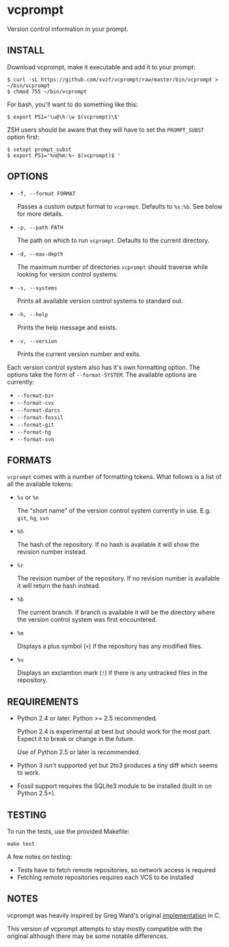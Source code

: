 vcprompt
========

Version control information in your prompt.



INSTALL
-------

Download vcprompt, make it executable and add it to your prompt:

    $ curl -sL https://github.com/xvzf/vcprompt/raw/master/bin/vcprompt > ~/bin/vcprompt
    $ chmod 755 ~/bin/vcprompt

For bash, you'll want to do something like this:

    $ export PS1='\u@\h:\w $(vcprompt)\$'

ZSH users should be aware that they will have to set the
`PROMPT_SUBST` option first:

    $ setopt prompt_subst
    $ export PS1='%n@%m:%~ $(vcprompt)$ '



OPTIONS
-------

* `-f, --format FORMAT`

  Passes a custom output format to `vcprompt`. Defaults to `%s:%b`.
  See below for more details.

* `-p, --path PATH`

  The path on which to run `vcprompt`. Defaults to the current
  directory.

* `-d, --max-depth`

  The maximum number of directories `vcprompt` should traverse while
  looking for version control systems.

* `-s, --systems`

  Prints all available version control systems to standard out.

* `-h, --help`

  Prints the help message and exists.

* `-v, --version`

  Prints the current version number and exits.


Each version control system also has it's own formatting option.
The options take the form of `--format-SYSTEM`.
The available options are currently:

* `--format-bzr`
* `--format-cvs`
* `--format-darcs`
* `--format-fossil`
* `--format-git`
* `--format-hg`
* `--format-svn`



FORMATS
-------

`vcprompt` comes with a number of formatting tokens. What follows is a list
of all the available tokens:

* `%s` or `%n`

  The "short name" of the version control system currently in
  use. E.g. `git`, `hg`, `svn`

* `%h`

  The hash of the repository. If no hash is available it will show the
  revision number instead.

* `%r`

  The revision number of the repository. If no revision number is
  available it will return the hash instead.

* `%b`

  The current branch. If branch is available it will be the directory
  where the version control system was first encountered.

* `%m`

  Displays a plus symbol (`+`) if the repository has any modified
  files.

* `%u`

  Displays an exclamtion mark (`!`) if there is any untracked files in
  the repository.



REQUIREMENTS
------------

* Python 2.4 or later. Python >= 2.5 recommended.

  Python 2.4 is experimental at best but should work for the most
  part.  Expect it to break or change in the future.

  Use of Python 2.5 or later is recommended.

* Python 3 isn't supported yet but 2to3 produces a tiny diff which
  seems to work.

* Fossil support requires the SQLite3 module to be installed (built in
  on Python 2.5+).



TESTING
-------

To run the tests, use the provided Makefile:

    make test


A few notes on testing:

* Tests have to fetch remote repositories, so network access is required
* Fetching remote repositories requires each VCS to be installed


NOTES
-----

vcprompt was heavily inspired by Greg Ward's original
[implementation][vcprompt] in C.

This version of vcprompt attempts to stay mostly compatible with the
original although there may be some notable differences.

[vcprompt]: http://vc.gerg.ca/hg/vcprompt/
